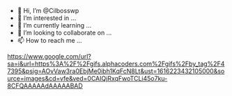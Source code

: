 - 👋 Hi, I’m @Cilbosswp
- 👀 I’m interested in ...
- 🌱 I’m currently learning ...
- 💞️ I’m looking to collaborate on ...
- 📫 How to reach me ...

<!---
Cilbosswp/Cilbosswp is a ✨ special ✨ repository because its `README.md` (this file) appears on your GitHub profile.
You can click the Preview link to take a look at your changes.
--->
https://www.google.com/url?sa=i&url=https%3A%2F%2Fgifs.alphacoders.com%2Fgifs%2Fby_tag%2F47395&psig=AOvVaw3ra0EbjMe0ibh1KqFcN8Lt&ust=1616223432105000&source=images&cd=vfe&ved=0CAIQjRxqFwoTCLi45o7ku-8CFQAAAAAdAAAAABAD
